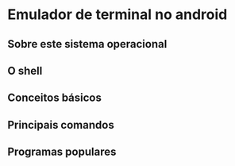 # Emulador de terminal no android

## Sobre este sistema operacional

## O shell

## Conceitos básicos

## Principais comandos

## Programas populares
